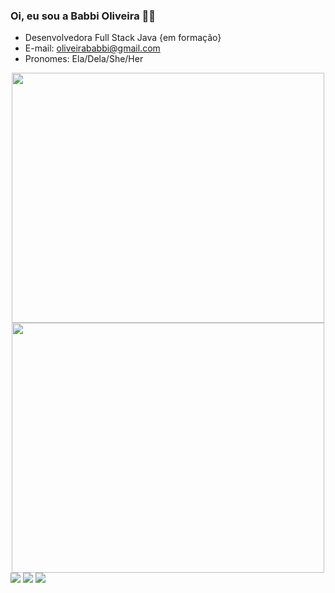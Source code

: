 ### Oi, eu sou a Babbi Oliveira 🏳️‍🌈 



- Desenvolvedora Full Stack Java {em formação}
- E-mail: oliveirababbi@gmail.com
- Pronomes: Ela/Dela/She/Her

<div align="center">
  <a href="https://github.com/oliveirababbi">
  <img align="center" height="400" width="500" src="https://github-readme-stats.vercel.app/api?username=oliveirababbi&show_icons=true&theme=graywhite&include_all_commits=true&count_private=true"/>
  <img align="center" height="400" width="500" src="https://github-readme-stats.vercel.app/api/top-langs/?username=oliveirababbi&layout=compact&langs_count=7&theme=graywhite"/>
</div>
  
<div> 
  <a href="https://instagram.com/oliveirababbi" target="_blank"><img src="https://img.shields.io/badge/-Instagram-%23E4405F?style=for-the-badge&logo=instagram&logoColor=white" target="_blank"></a>
  <a href = "mailto:oliveirababbi@gmail.com"><img src="https://img.shields.io/badge/Gmail-D14836?style=for-the-badge&logo=gmail&logoColor=white" target="_blank"></a>
  <a href="https://www.linkedin.com/in/babboliveira" target="_blank"><img src="https://img.shields.io/badge/-LinkedIn-%230077B5?style=for-the-badge&logo=linkedin&logoColor=white" target="_blank"></a> 
 
</div>
